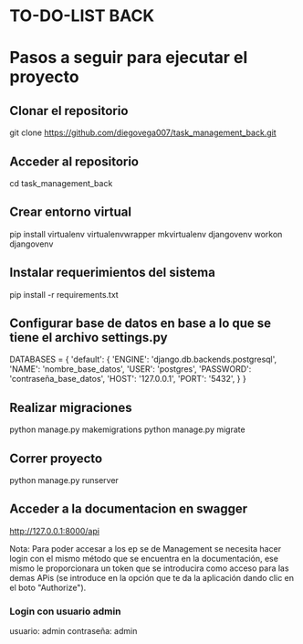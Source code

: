 # TO-DO-LIST BACK

# Pasos a seguir para ejecutar el proyecto
## Clonar el repositorio
git clone https://github.com/diegovega007/task_management_back.git

## Acceder al repositorio
cd task_management_back

## Crear entorno virtual
pip install virtualenv virtualenvwrapper
mkvirtualenv djangovenv
workon djangovenv

## Instalar requerimientos del sistema
pip install -r requirements.txt

## Configurar base de datos en base a lo que se tiene el archivo settings.py
DATABASES = {
    'default': {
        'ENGINE': 'django.db.backends.postgresql',
        'NAME': 'nombre_base_datos',
        'USER': 'postgres',
        'PASSWORD': 'contraseña_base_datos',
        'HOST': '127.0.0.1',
        'PORT': '5432',
    }
}

## Realizar migraciones
python manage.py makemigrations
python manage.py migrate

## Correr proyecto
python manage.py runserver

## Acceder a la documentacion en swagger
http://127.0.0.1:8000/api

Nota: Para poder accesar a los ep se de Management se necesita hacer login con el mismo método que se
encuentra en la documentación, ese mismo le proporcionara un token que se introducira como acceso para 
las demas APis (se introduce en la opción que te da la aplicación dando clic en el boto "Authorize").

### Login con usuario admin
usuario: admin
contraseña: admin